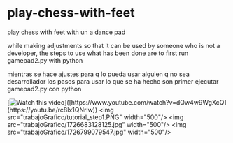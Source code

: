 # play-chess-with-feet
play chess with feet with un a dance pad


while making adjustments so that it can be used by someone who is not a developer, the steps to use what has been done are to first run gamepad2.py with python


mientras se hace ajustes para q lo pueda usar alguien q no sea desarrollador los pasos para usar lo que se ha hecho son primer ejecutar gamepad2.py con python

[![Watch this video]([https://img.youtube.com/vi/dQw4w9WgXcQ](https://youtu.be/rc8lx1QNrlw)/0.jpg)]([https://www.youtube.com/watch?v=dQw4w9WgXcQ](https://youtu.be/rc8lx1QNrlw))
<img src="trabajoGrafico/tutorial_step1.PNG" width="500"/>
<img src="trabajoGrafico/1726683128125.jpg" width="500"/>
<img src="trabajoGrafico/1726799079547.jpg" width="500"/>

